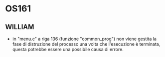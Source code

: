 # OS161
## WILLIAM
- in "menu.c" a riga 136 (funzione "common_prog") non viene gestita 
  la fase di distruzione del processo una volta che l'esecuzione è 
  terminata, questa potrebbe essere una possibile causa di errore.